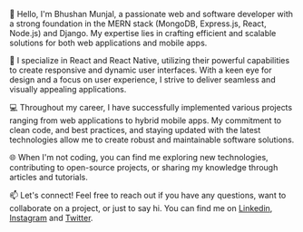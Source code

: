 👋 Hello, I'm Bhushan Munjal, a passionate web and software developer with a strong foundation in the MERN stack (MongoDB, Express.js, React, Node.js) and Django. 
My expertise lies in crafting efficient and scalable solutions for both web applications and mobile apps.

🚀 I specialize in React and React Native, utilizing their powerful capabilities to create responsive and dynamic user interfaces. With a keen eye for design and a focus on user experience, I strive to deliver seamless and visually appealing applications.

💻 Throughout my career, I have successfully implemented various projects ranging from web applications to hybrid mobile apps. My commitment to clean code, and best practices, and staying updated with the latest technologies allow me to create robust and maintainable software solutions.

🌐 When I'm not coding, you can find me exploring new technologies, contributing to open-source projects, or sharing my knowledge through articles and tutorials.

📫 Let's connect! Feel free to reach out if you have any questions, want to collaborate on a project, or just to say hi. 
You can find me on [Linkedin](https://www.linkedin.com/ibhushanmunjal), [Instagram](https://www.instagram.com/bhushan_munjal/) and [Twitter](https://twitter.com/bhushan_munjal).
